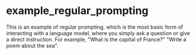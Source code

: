 # example_regular_prompting
This is an example of regular prompting, which is the most basic form of interacting with a language model, where you simply ask  a question or give a direct instruction. For example, "What is the capital of France?" "Write a poem about the sea".
